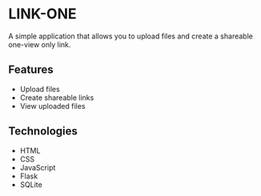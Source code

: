 # LINK-ONE

A simple application that allows you to upload files and create a shareable one-view only link.

## Features

- Upload files
- Create shareable links
- View uploaded files

## Technologies

- HTML
- CSS
- JavaScript
- Flask
- SQLite
